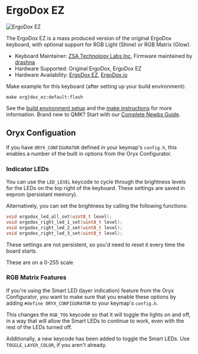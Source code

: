 # ErgoDox EZ

![ErgoDox EZ](http://www.coolthings.com/wp-content/uploads/2017/05/ergodox-ez-2.jpg)

The ErgoDox EZ is a mass produced version of the original ErgoDox keyboard, with optional support for RGB Light (Shine) or RGB Matrix (Glow).

* Keyboard Maintainer: [ZSA Technology Labs Inc](https://github.com/zsa), Firmware maintained by [drashna](https://github.com/drashna)
* Hardware Supported: Original ErgoDox, ErgoDox EZ
* Hardware Availability: [ErgoDox EZ](https://ergodox-ez.com/), [ErgoDox.io](https://ergodox.io)

Make example for this keyboard (after setting up your build environment):

    make erg}dox_ez:default:flash

See the [build environment setup](https://docs.qmk.fm/#/getting_started_build_tools) and the [make instructions](https://docs.qmk.fm/#/getting_started_make_guide) for more information. Brand new to QMK? Start with our [Complete Newbs Guide](https://docs.qmk.fm/#/newbs).

## Oryx Configuation

If you have `ORYX_CONFIGURATOR` defined in your keymap's `config.h`, this enables a number of the built in options from the Oryx Configurator. 

### Indicator LEDs

You can use the `LED_LEVEL` keycode to cycle through the brightness levels for the LEDs on the top right of the keyboard.  These settings are saved in eeprom (persistant memory). 

Alternatively, you can set the brightness by calling the following functions: 

```c
void ergodox_led_all_set(uint8_t level);
void ergodox_right_led_1_set(uint8_t level);
void ergodox_right_led_2_set(uint8_t level);
void ergodox_right_led_3_set(uint8_t level);
```

These settings are not persistent, so you'd need to reset it every time the board starts. 

These are on a 0-255 scale 

### RGB Matrix Features

If you're using the Smart LED (layer indication) feature from the Oryx Configurator, you want to make sure that you enable these options by adding `#define ORYX_CONFIGURATOR` to your keymap's `config.h`. 

This changes the `RGB_TOG` keycode so that it will toggle the lights on and off, in a way that will allow the Smart LEDs to continue to work, even with the rest of the LEDs turned off. 

Additionally, a new keycode has been added to toggle the Smart LEDs.  Use `TOGGLE_LAYER_COLOR`, if you aren't already.  
